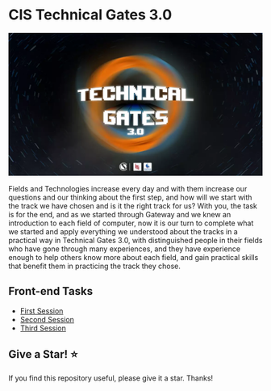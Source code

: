 # CIS Technical Gates 3.0

![CIS Team MU, Technical Gates 3.0](./cover.webp)

Fields and Technologies increase every day and with them increase our questions and our thinking about the first step, and how will we start with the track we have chosen and is it the right track for us? With you, the task is for the end, and as we started through Gateway and we knew an introduction to each field of computer, now it is our turn to complete what we started and apply everything we understood about the tracks in a practical way in Technical Gates 3.0, with distinguished people in their fields who have gone through many experiences, and they have experience enough to help others know more about each field, and gain practical skills that benefit them in practicing the track they chose.

## Front-end Tasks
 
* [First Session](https://github.com/AmrBedir/CIS_Technical_Gates/tree/main/Front-End_First_Session)
* [Second Session](https://github.com/AmrBedir/CIS_Technical_Gates/tree/main/Front-End_Second_Session)
* [Third Session](https://github.com/AmrBedir/CIS_Technical_Gates/tree/main/Front-End_Third_Session)

## Give a Star! ⭐️
If you find this repository useful, please give it a star. Thanks!
